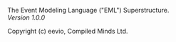The Event Modeling Language ("EML") Superstructure.  
_Version 1.0.0_

Copyright (c) eevio, Compiled Minds Ltd.

